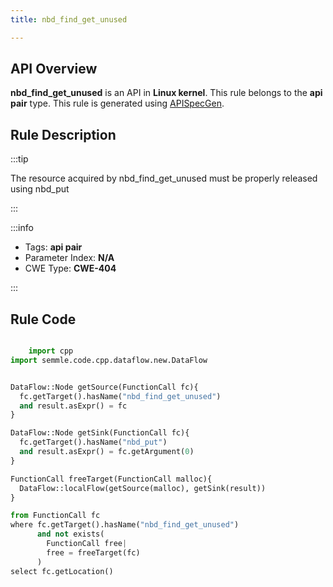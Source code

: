 ```yaml
---
title: nbd_find_get_unused

---
```



## API Overview
**nbd_find_get_unused** is an API in **Linux kernel**. This rule belongs to the **api pair** type. This rule is generated using [APISpecGen](../../tools/APISpecGen).
## Rule Description

:::tip

The resource acquired by nbd_find_get_unused must be properly released using nbd_put

:::

:::info

- Tags: **api pair**
- Parameter Index: **N/A**
- CWE Type: **CWE-404**

:::

## Rule Code
```python

    import cpp
import semmle.code.cpp.dataflow.new.DataFlow


DataFlow::Node getSource(FunctionCall fc){
  fc.getTarget().hasName("nbd_find_get_unused")
  and result.asExpr() = fc
}

DataFlow::Node getSink(FunctionCall fc){
  fc.getTarget().hasName("nbd_put")
  and result.asExpr() = fc.getArgument(0)
}

FunctionCall freeTarget(FunctionCall malloc){
  DataFlow::localFlow(getSource(malloc), getSink(result))
}

from FunctionCall fc
where fc.getTarget().hasName("nbd_find_get_unused")
      and not exists(
        FunctionCall free| 
        free = freeTarget(fc)
      )
select fc.getLocation()

    
```